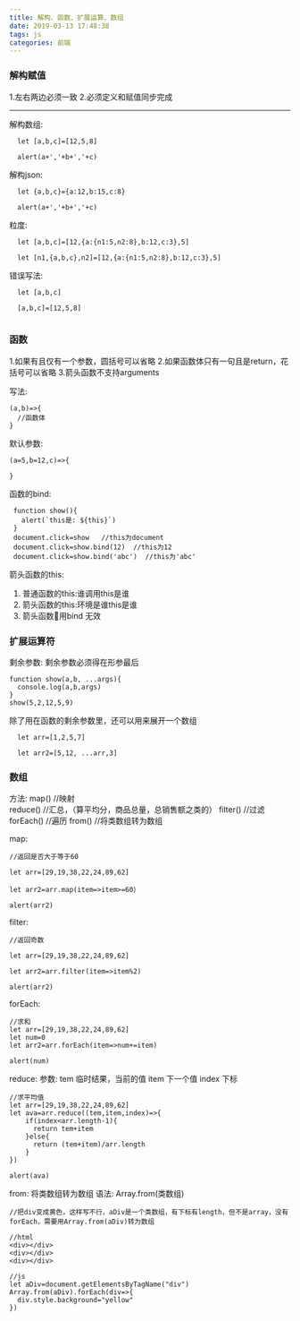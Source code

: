 ```yaml
---
title: 解构、函数、扩展运算、数组
date: 2019-03-13 17:48:38
tags: js
categories: 前端
---
```


### 解构赋值

 1.左右两边必须一致
 2.必须定义和赋值同步完成

 ---
 解构数组:

```
  let [a,b,c]=[12,5,8]
  
  alert(a+','+b+','+c)
```

解构json:

```
  let {a,b,c}={a:12,b:15,c:8}

  alert(a+','+b+','+c)
```

粒度:

```
  let [a,b,c]=[12,{a:{n1:5,n2:8},b:12,c:3},5]

  let [n1,{a,b,c},n2]=[12,{a:{n1:5,n2:8},b:12,c:3},5]
```

错误写法:

```
  let [a,b,c] 

  [a,b,c]=[12,5,8] 


```

### 函数

1.如果有且仅有一个参数，圆括号可以省略
2.如果函数体只有一句且是return，花括号可以省略
3.箭头函数不支持arguments


写法:
```
(a,b)=>{
  //函数体
}
```

默认参数:
```
(a=5,b=12,c)=>{

}
```

函数的bind:
 
```
 function show(){
   alert(`this是: ${this}`)
 }
 document.click=show   //this为document
 document.click=show.bind(12)  //this为12
 document.click=show.bind('abc')  //this为'abc'
```

箭头函数的this:
1. 普通函数的this:谁调用this是谁
2. 箭头函数的this:环境是谁this是谁
3. 箭头函数用bind 无效
 

### 扩展运算符

剩余参数:
剩余参数必须得在形参最后

```
function show(a,b, ...args){
  console.log(a,b,args)
}
show(5,2,12,5,9)
```

除了用在函数的剩余参数里，还可以用来展开一个数组

```
  let arr=[1,2,5,7]

  let arr2=[5,12, ...arr,3]
```

### 数组  

方法:
map()      //映射   
reduce()   //汇总，（算平均分，商品总量，总销售额之类的）
filter()   //过滤
forEach()  //遍历
from()     //将类数组转为数组

map:

```
//返回是否大于等于60

let arr=[29,19,38,22,24,89,62]

let arr2=arr.map(item=>item>=60）

alert(arr2)
```

filter:

```
//返回奇数

let arr=[29,19,38,22,24,89,62]

let arr2=arr.filter(item=>item%2)

alert(arr2)
```

forEach:

``` 
//求和
let arr=[29,19,38,22,24,89,62]
let num=0
let arr2=arr.forEach(item=>num+=item)

alert(num)
```

reduce:
参数:
tem 临时结果，当前的值
item 下一个值 
index 下标
``` 
//求平均值
let arr=[29,19,38,22,24,89,62]
let ava=arr.reduce((tem,item,index)=>{
    if(index<arr.length-1){
      return tem+item
    }else{
      return (tem+item)/arr.length
    }
})

alert(ava)
```


from:
将类数组转为数组 
语法:
Array.from(类数组)

```
//把div变成黄色，这样写不行，aDiv是一个类数组，有下标有length，但不是array，没有forEach，需要用Array.from(aDiv)转为数组

//html
<div></div>
<div></div>
<div></div>

//js
let aDiv=document.getElementsByTagName("div")
Array.from(aDiv).forEach(div=>{
  div.style.background="yellow"
})
```